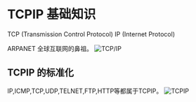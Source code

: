 # TCPIP 基础知识

TCP (Transmission Control Protocol)
IP  (Internet Protocol)

ARPANET 全球互联网的鼻祖。
![TCP/IP]("./images/fazhan.png")

## TCPIP 的标准化

IP,ICMP,TCP,UDP,TELNET,FTP,HTTP等都属于TCPIP。
![TCPIP]("./images/tcpip.png")